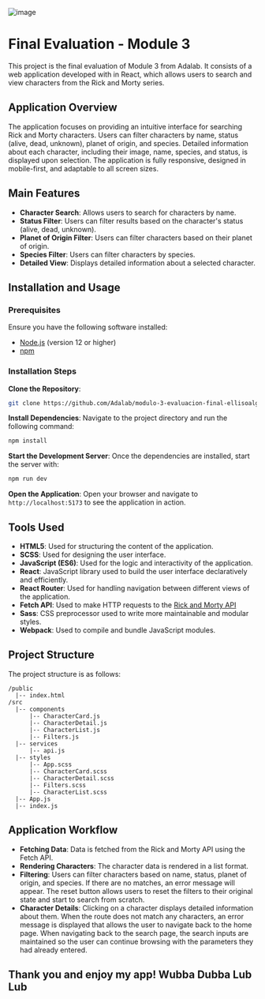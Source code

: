 ![image](https://github.com/Adalab/modulo-3-evaluacion-final-ellisoalgo/assets/161454802/7c81eaf3-6b00-4e86-af9f-b3522e2cd945)

# Final Evaluation - Module 3
This project is the final evaluation of Module 3 from Adalab. It consists of a web application developed with in React, which allows users to search and view characters from the Rick and Morty series.
## Application Overview
The application focuses on providing an intuitive interface for searching Rick and Morty characters. Users can filter characters by name, status (alive, dead, unknown), planet of origin, and species. Detailed information about each character, including their image, name, species, and status, is displayed upon selection. The application is fully responsive, designed in mobile-first, and adaptable to all screen sizes.
## Main Features
- **Character Search**: Allows users to search for characters by name.
- **Status Filter**: Users can filter results based on the character's status (alive, dead, unknown).
- **Planet of Origin Filter**: Users can filter characters based on their planet of origin.
- **Species Filter**: Users can filter characters by species.
- **Detailed View**: Displays detailed information about a selected character.
## Installation and Usage
### Prerequisites
Ensure you have the following software installed:
- [Node.js](https://nodejs.org/) (version 12 or higher)
- [npm](https://www.npmjs.com/)
### Installation Steps
**Clone the Repository**:
   ```bash
   git clone https://github.com/Adalab/modulo-3-evaluacion-final-ellisoalgo.git
   ```
**Install Dependencies**:
   Navigate to the project directory and run the following command:
   ```bash
   npm install
   ```
**Start the Development Server**:
   Once the dependencies are installed, start the server with:
   ```bash
   npm run dev
   ```
**Open the Application**:
   Open your browser and navigate to `http://localhost:5173` to see the application in action.
## Tools Used
- **HTML5**: Used for structuring the content of the application.
- **SCSS**: Used for designing the user interface.
- **JavaScript (ES6)**: Used for the logic and interactivity of the application.
- **React**: JavaScript library used to build the user interface declaratively and efficiently.
- **React Router**: Used for handling navigation between different views of the application.
- **Fetch API**: Used to make HTTP requests to the [Rick and Morty API](https://rickandmortyapi.com/api/character)
- **Sass**: CSS preprocessor used to write more maintainable and modular styles.
- **Webpack**: Used to compile and bundle JavaScript modules.
## Project Structure
The project structure is as follows:
```
/public
  |-- index.html
/src
  |-- components
      |-- CharacterCard.js
      |-- CharacterDetail.js
      |-- CharacterList.js
      |-- Filters.js
  |-- services
      |-- api.js
  |-- styles
      |-- App.scss
      |-- CharacterCard.scss
      |-- CharacterDetail.scss
      |-- Filters.scss
      |-- CharacterList.scss
  |-- App.js
  |-- index.js
```
## Application Workflow
- **Fetching Data**: Data is fetched from the Rick and Morty API using the Fetch API.
- **Rendering Characters**: The character data is rendered in a list format.
- **Filtering**: Users can filter characters based on name, status, planet of origin, and species. If there are no matches, an error message will appear. The reset button allows users to reset the filters to their original state and start to search from scratch.
- **Character Details**: Clicking on a character displays detailed information about them. When the route does not match any characters, an error message is displayed that allows the user to navigate back to the home page. When navigating back to the search page, the search inputs are maintained so the user can continue browsing with the parameters they had already entered.
## Thank you and enjoy my app! Wubba Dubba Lub Lub
